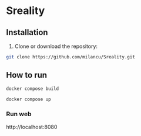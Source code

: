 # Sreality

## Installation

1. Clone or download the repository:

```bash
git clone https://github.com/milancu/Sreality.git
```

## How to run

```bash
docker compose build
```
```bash
docker compose up
```

### Run web
http://localhost:8080